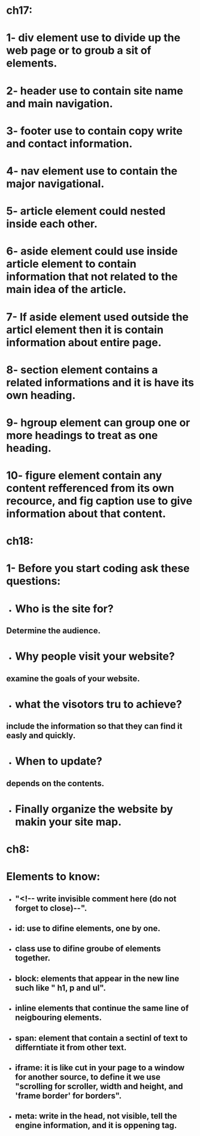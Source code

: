 # ch17:
# 1- div element use to divide up the web page or to groub a sit of elements.
# 2- header use to contain site name and main navigation.
# 3- footer use to contain copy write and contact information.
# 4- nav element use to contain the major navigational.
# 5- article element could nested inside each other.
# 6- aside element could use inside article element to contain information that not related to the main idea of the article.
# 7- If aside element used outside the articl element then it is contain information about entire page.
# 8- section element contains a related informations and it is have its own heading.
# 9- hgroup element can group one or more headings to treat as one heading.
# 10- figure element contain any content refferenced from its own recource, and fig caption use to give information about that content.

# ch18:
# 1- Before you start coding ask these questions:
+ # Who is the site for?
## Determine the audience.
+ # Why people visit your website?
## examine the goals of your website.
+ # what the visotors tru to achieve?
## include the information so that they can find it easly and quickly.
+ # When to update?
## depends on the contents.
+ # Finally organize the website by makin your site map.

# ch8:
# Elements to know: 
+ ## "<!-- write invisible comment here (do not forget to close)--".
+ ## id: use to difine elements, one by one.
+ ## class use to difine groube of elements together.
+ ## block: elements that appear in the new line such like " h1, p and ul".
+ ## inline elements that continue the same line of neigbouring elements. 
+ ## span: element that contain a sectinl of text to differntiate it from other text.
+ ## iframe: it is like cut in your page to a window for another source, to define it we use "scrolling for scroller, width and height, and 'frame border' for borders".
+ ## meta: write in the head, not visible, tell the engine information, and it is oppening tag.

